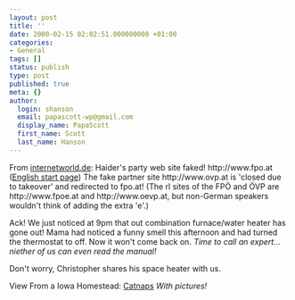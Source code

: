 ```yaml
---
layout: post
title: ''
date: 2000-02-15 02:02:51.000000000 +01:00
categories:
- General
tags: []
status: publish
type: post
published: true
meta: {}
author:
  login: shanson
  email: papascott-wp@gmail.com
  display_name: PapaScott
  first_name: Scott
  last_name: Hanson
---
```

<p>From <a href="http://www.internetworld.de/index_1711.html">internetworld.de</a>: Haider's party web site faked! http://www.fpo.at (<a href="http://www.fpo.at/englisch/welcome.html">English start page</a>) The fake partner site http://www.ovp.at is 'closed due to takeover' and redirected to fpo.at! (The rl sites of the FPÖ and ÖVP are http://www.fpoe.at and http://www.oevp.at, but non-German speakers wouldn't think of adding the extra 'e'.)</p>
<p>Ack! We just noticed at 9pm that out combination furnace/water heater has gone out! Mama had noticed a funny smell this afternoon and had turned the thermostat to off. Now it won't come back on. <i>Time to call an expert... niether of us can even read the manual!</i></p>
<p>Don't worry, Christopher shares his space heater with us.</p>
<p>View From a Iowa Homestead: <a href="http://vfih.editthispage.com/2000/02/13">Catnaps</a> <i>With pictures!</i></p>

